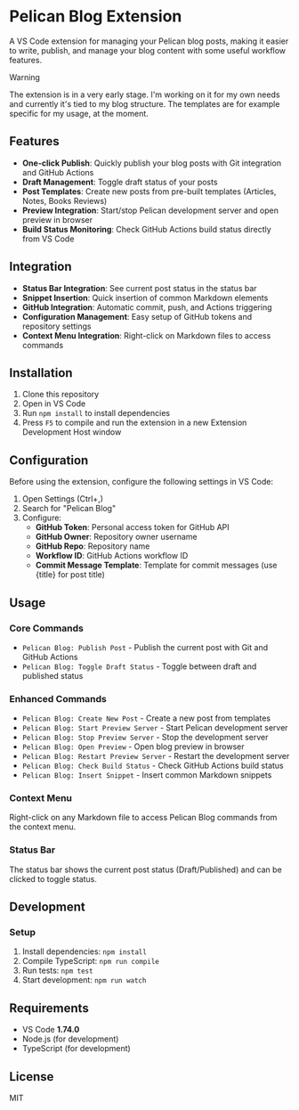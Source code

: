 # Pelican Blog Extension

A VS Code extension for managing your Pelican blog posts, making it easier to write, publish, and manage your blog content with some useful workflow features.

> [!WARNING]  
> The extension is in a very early stage. I'm working on it for my own needs and currently it's tied to my blog structure. The templates are for example specific for my usage, at the moment.

## Features

- **One-click Publish**: Quickly publish your blog posts with Git integration and GitHub Actions
- **Draft Management**: Toggle draft status of your posts
- **Post Templates**: Create new posts from pre-built templates (Articles, Notes, Books Reviews)
- **Preview Integration**: Start/stop Pelican development server and open preview in browser
- **Build Status Monitoring**: Check GitHub Actions build status directly from VS Code

## Integration

- **Status Bar Integration**: See current post status in the status bar
- **Snippet Insertion**: Quick insertion of common Markdown elements
- **GitHub Integration**: Automatic commit, push, and Actions triggering
- **Configuration Management**: Easy setup of GitHub tokens and repository settings
- **Context Menu Integration**: Right-click on Markdown files to access commands

## Installation

1. Clone this repository
2. Open in VS Code
3. Run `npm install` to install dependencies
4. Press `F5` to compile and run the extension in a new Extension Development Host window

## Configuration

Before using the extension, configure the following settings in VS Code:

1. Open Settings (Ctrl+,)
2. Search for "Pelican Blog"
3. Configure:
   - **GitHub Token**: Personal access token for GitHub API
   - **GitHub Owner**: Repository owner username
   - **GitHub Repo**: Repository name
   - **Workflow ID**: GitHub Actions workflow ID
   - **Commit Message Template**: Template for commit messages (use {title} for post title)

## Usage

### Core Commands

- `Pelican Blog: Publish Post` - Publish the current post with Git and GitHub Actions
- `Pelican Blog: Toggle Draft Status` - Toggle between draft and published status

### Enhanced Commands

- `Pelican Blog: Create New Post` - Create a new post from templates
- `Pelican Blog: Start Preview Server` - Start Pelican development server
- `Pelican Blog: Stop Preview Server` - Stop the development server
- `Pelican Blog: Open Preview` - Open blog preview in browser
- `Pelican Blog: Restart Preview Server` - Restart the development server
- `Pelican Blog: Check Build Status` - Check GitHub Actions build status
- `Pelican Blog: Insert Snippet` - Insert common Markdown snippets

### Context Menu

Right-click on any Markdown file to access Pelican Blog commands from the context menu.

### Status Bar

The status bar shows the current post status (Draft/Published) and can be clicked to toggle status.

## Development

### Setup

1. Install dependencies: `npm install`
2. Compile TypeScript: `npm run compile`
3. Run tests: `npm test`
4. Start development: `npm run watch`

## Requirements

- VS Code **1.74.0**
- Node.js (for development)
- TypeScript (for development)

## License

MIT
